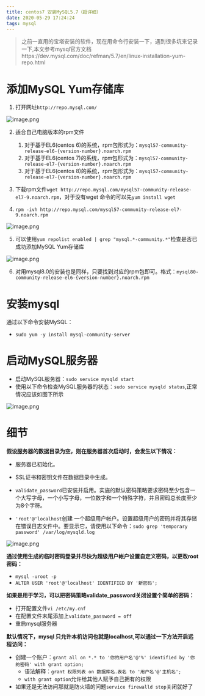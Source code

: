 ```yaml
---
title: centos7 安装MySQL5.7（超详细）
date: 2020-05-29 17:24:24
tags: mysql
---
```


> 之前一直用的宝塔安装的软件，现在用命令行安装一下，遇到很多坑来记录一下,本文参考mysql官方文档https://dev.mysql.com/doc/refman/5.7/en/linux-installation-yum-repo.html

# 添加MySQL Yum存储库
1. 打开网址`http://repo.mysql.com/`

![image.png](https://halo-1257208482.image.myqcloud.com/image_1590736107586.png!webp)

2. 适合自己电脑版本的rpm文件
	1. 对于基于EL6(centos 6)的系统，rpm包形式为：`mysql57-community-release-el6-{version-number}.noarch.rpm`
	2. 对于基于EL6(centos 7)的系统，rpm包形式为：`mysql57-community-release-el7-{version-number}.noarch.rpm`
	3. 对于基于EL6(centos 8)的系统，rpm包形式为：`mysql57-community-release-el7-{version-number}.noarch.rpm`

3. 下载rpm文件`wget http://repo.mysql.com/mysql57-community-release-el7-9.noarch.rpm`，对于没有wget 命令的可以先`yum install wget`
4. `rpm -ivh http://repo.mysql.com/mysql57-community-release-el7-9.noarch.rpm` 


![image.png](https://halo-1257208482.image.myqcloud.com/image_1590735743114.png!webp)

5. 可以使用`yum repolist enabled | grep "mysql.*-community.*"`检查是否已成功添加MySQL Yum存储库

![image.png](https://halo-1257208482.image.myqcloud.com/image_1590735831753.png!webp)

6. 对用mysql8.0的安装也是同样，只要找到对应的rpm包即可。格式：`mysql80-community-release-el6-{version-number}.noarch.rpm`
# 安装mysql
通过以下命令安装MySQL：
- `sudo yum -y install mysql-community-server`

# 启动MySQL服务器
- 启动MySQL服务器：`sudo service mysqld start`
- 使用以下命令检查MySQL服务器的状态：`sudo service mysqld status`,正常情况应该如图下所示

![image.png](https://halo-1257208482.image.myqcloud.com/image_1590741749108.png!webp)

# 细节

**假设服务器的数据目录为空，则在服务器首次启动时，会发生以下情况：**

- 服务器已初始化。

- SSL证书和密钥文件在数据目录中生成。

- `validate_password`已安装并启用。实施的默认密码策略要求密码至少包含一个大写字母，一个小写字母，一位数字和一个特殊字符，并且密码总长度至少为8个字符。

- `'root'@'localhost`创建 一个超级用户帐户。设置超级用户的密码并将其存储在错误日志文件中。要显示它，请使用以下命令：`sudo grep 'temporary password' /var/log/mysqld.log`


![image.png](https://halo-1257208482.image.myqcloud.com/image_1590741906407.png!webp)

**通过使用生成的临时密码登录并尽快为超级用户帐户设置自定义密码，以更改root密码：**
- `mysql -uroot -p`
- `ALTER USER 'root'@'localhost' IDENTIFIED BY '新密码';`

**如果是用于学习，可以把密码策略validate_password关闭设置个简单的密码：**
- 打开配置文件`vi /etc/my.cnf`
- 在配置文件末尾添加上`validate_password = off`
- 重启mysql服务器

**默认情况下，mysql 只允许本机访问也就是localhost,可以通过一下方法开启远程访问：**
- 创建一个账户：`grant all on *.* to '你的用户名'@'%' identified by '你的密码' with grant option;` 
	- 语法解释：`grant 权限列表 on 数据库名.表名 to '用户名'@'主机名';`
	- `with grant option`允许给其他人赋予自己拥有的权限
- 如果还是无法访问那就是防火墙的问题`service firewalld stop`关闭就好了

